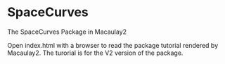 # SpaceCurves
 The SpaceCurves Package in Macaulay2
 
Open index.html with a browser to read the package tutorial rendered by Macaulay2.
The turorial is for the V2 version of the package.
